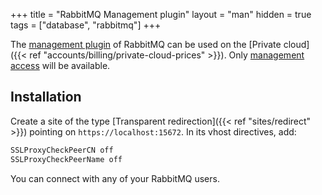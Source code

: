 +++
title = "RabbitMQ Management plugin"
layout = "man"
hidden = true
tags = ["database", "rabbitmq"]
+++

The [management plugin](https://www.rabbitmq.com/management.html) of RabbitMQ can be used on the [Private cloud]({{< ref "accounts/billing/private-cloud-prices" >}}). Only [management access](https://www.rabbitmq.com/management.html#permissions) will be available.

## Installation

Create a site of the type [Transparent redirection]({{< ref "sites/redirect" >}}) pointing on `https://localhost:15672`. In its vhost directives, add:

```txt
SSLProxyCheckPeerCN off
SSLProxyCheckPeerName off
```

You can connect with any of your RabbitMQ users.
